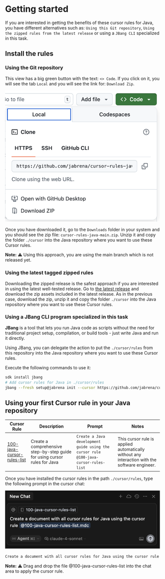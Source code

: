 # Getting started

If you are interested in getting the benefits of these cursor rules for Java, you have different alternatives such as: `Using this Git repository`, `Using the zipped rules from the latest release` or using a `JBang CLI` specialized in this task.

## Install the rules

### Using the Git repository

This view has a big green button with the text: `<> Code`. If you click on it, you will see the tab `Local` and you will see the link for: `Download Zip`.

![](./docs/getting-started-github.png)

Once you have downloaded it, go to the `Downloads` folder in your system and you should see the zip file: `cursor-rules-java-main.zip`. Unzip it and copy the folder `./cursor` into the Java repository where you want to use these Cursor rules.

**Note:** ⚠️ Using this approach, you are using the main branch which is not released yet.

### Using the latest tagged zipped rules

Downloading the zipped release is the safest approach if you are interested in using the latest well-tested release. Go to [the latest release](https://github.com/jabrena/cursor-rules-java/releases) and download the zip assets included in the latest release. As in the previous case, download the zip, unzip it and copy the folder `./cursor` into the Java repository where you want to use these Cursor rules.

### Using a JBang CLI program specialized in this task

**JBang** is a tool that lets you run Java code as scripts without the need for traditional project setup, compilation, or build tools - just write Java and run it directly.

Using JBang, you can delegate the action to put the `./cursor/rules` from this repository into the Java repository where you want to use these Cursor rules.

Execute the following commands to use it:

```bash
sdk install jbang
# Add cursor rules for Java in ./cursor/rules
jbang --fresh setup@jabrena init --cursor https://github.com/jabrena/cursor-rules-java
```

## Using your first Cursor rule in your Java repository

| Cursor Rule | Description | Prompt | Notes |
|-------------|-------------|--------|-------|
| [100-java-cursor-rules-list](.cursor/rules/100-java-cursor-rules-list.md) | Create a comprehensive step-by-step guide for using cursor rules for Java | `Create a Java development guide using the cursor rule @100-java-cursor-rules-list` | This cursor rule is applied automatically without any interaction with the software engineer. |

Once you have installed the cursor rules in the path `./cursor/rules`, type the following prompt in the cursor chat:

![](./docs/getting-started-prompt.png)

```bash
Create a document with all cursor rules for Java using the cursor rule @100-java-cursor-rules-list
```

**Note:** ⚠️ Drag and drop the file @100-java-cursor-rules-list into the chat area to apply the cursor rule.
